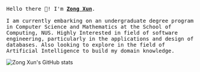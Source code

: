 <!--
**Zxun2/Zxun2** is a ✨ _special_ ✨ repository because its `README.md` (this file) appears on your GitHub profile.

Here are some ideas to get you started:

- 🔭 I’m currently working on ...
- 🌱 I’m currently learning ...
- 👯 I’m looking to collaborate on ...
- 🤔 I’m looking for help with ...
- 💬 Ask me about ...
- 📫 How to reach me: ...
- 😄 Pronouns: ...
- ⚡ Fun fact: ...
-->

<p align="left">
  <br>
  <samp>
    Hello there 👋! I'm <b><a rel="nofollow noopener noreferrer" target="_blank" href="https://www.linkedin.com/in/zong-xun-lee-709a131bb/">Zong Xun</a></b>.
    <br/>
    <br/>
    I am currently embarking on an undergraduate degree program in Computer Science and Mathematics at the School of Computing, NUS.
    Highly Interested in field of software engineering, particularly in the applications and design of databases. Also looking to explore in the field of Artificial Intelligence to build my domain knowledge.
   </samp>
</p>

![Zong Xun's GitHub stats](https://github-readme-stats.vercel.app/api?username=Zxun2&show_icons=true&theme=radical&count_private=true)


